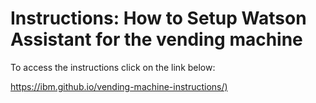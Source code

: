 # Instructions: How to Setup Watson Assistant for the vending machine

To access the instructions click on the link below:

<https://ibm.github.io/vending-machine-instructions/)>
